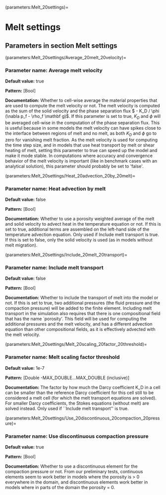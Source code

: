 (parameters:Melt_20settings)=
# Melt settings


## **Parameters in section** Melt settings


(parameters:Melt_20settings/Average_20melt_20velocity)=
### __Parameter name:__ Average melt velocity
**Default value:** true

**Pattern:** [Bool]

**Documentation:** Whether to cell-wise average the material properties that are used to compute the melt velocity or not. The melt velocity is computed as the sum of the solid velocity and the phase separation flux $ - K_D / \phi (\nabla p_f - \rho_f \mathbf g)$. If this parameter is set to true, $K_D$ and $\phi$ will be averaged cell-wise in the computation of the phase separation flux. This is useful because in some models the melt velocity can have spikes close to the interface between regions of melt and no melt, as both $K_D$ and $\phi$ go to zero for vanishing melt fraction. As the melt velocity is used for computing the time step size, and in models that use heat transport by melt or shear heating of melt, setting this parameter to true can speed up the model and make it mode stable. In computations where accuracy and convergence behavior of the melt velocity is important (like in benchmark cases with an analytical solution), this parameter should probably be set to 'false'.

(parameters:Melt_20settings/Heat_20advection_20by_20melt)=
### __Parameter name:__ Heat advection by melt
**Default value:** false

**Pattern:** [Bool]

**Documentation:** Whether to use a porosity weighted average of the melt and solid velocity to advect heat in the temperature equation or not. If this is set to true, additional terms are assembled on the left-hand side of the temperature advection equation. Only used if Include melt transport is true. If this is set to false, only the solid velocity is used (as in models without melt migration).

(parameters:Melt_20settings/Include_20melt_20transport)=
### __Parameter name:__ Include melt transport
**Default value:** false

**Pattern:** [Bool]

**Documentation:** Whether to include the transport of melt into the model or not. If this is set to true, two additional pressures (the fluid pressure and the compaction pressure) will be added to the finite element. Including melt transport in the simulation also requires that there is one compositional field that has the name `porosity'. This field will be used for computing the additional pressures and the melt velocity, and has a different advection equation than other compositional fields, as it is effectively advected with the melt velocity.

(parameters:Melt_20settings/Melt_20scaling_20factor_20threshold)=
### __Parameter name:__ Melt scaling factor threshold
**Default value:** 1e-7

**Pattern:** [Double -MAX_DOUBLE...MAX_DOUBLE (inclusive)]

**Documentation:** The factor by how much the Darcy coefficient K\_D in a cell can be smaller than the reference Darcy coefficient for this cell still to be considered a melt cell (for which the melt transport equations are solved). For smaller Darcy coefficients, the Stokes equations (without melt) are solved instead. Only used if ``Include melt transport'' is true.

(parameters:Melt_20settings/Use_20discontinuous_20compaction_20pressure)=
### __Parameter name:__ Use discontinuous compaction pressure
**Default value:** true

**Pattern:** [Bool]

**Documentation:** Whether to use a discontinuous element for the compaction pressure or not. From our preliminary tests, continuous elements seem to work better in models where the porosity is > 0 everywhere in the domain, and discontinuous elements work better in models where in parts of the domain the porosity = 0.
